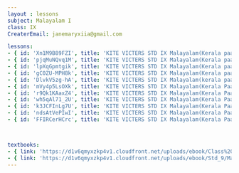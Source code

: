 ```yaml
--- 
layout : lessons 
subject: Malayalam I
class: IX
CreaterEmail: janemaryxiia@gmail.com

lessons: 
- { id: 'Xn1M9B89FZI', title: 'KITE VICTERS STD IX Malayalam(Kerala paadaavali) Class 01 (First Bell-ഫസ്റ്റ് ബെല്‍)' }
- { id: 'pjqMuNQvq1M', title: 'KITE VICTERS STD IX Malayalam(Kerala paadaavali) Class 02 (First Bell-ഫസ്റ്റ് ബെല്‍)' }
- { id: 'lpXqGpmtgik', title: 'KITE VICTERS STD IX Malayalam(Kerala paadaavali) Class 03 (First Bell-ഫസ്റ്റ് ബെല്‍)' }
- { id: 'gC0ZU-MPH8k', title: 'KITE VICTERS STD IX Malayalam(Kerala paadaavali) Class 04 (First Bell-ഫസ്റ്റ് ബെല്‍)' }
- { id: 'DlvkV5zg-hA', title: 'KITE VICTERS STD IX Malayalam(kerala paadaavali) Class 05 (First Bell-ഫസ്റ്റ് ബെല്‍)' }
- { id: 'mVy4p5LsOXk', title: 'KITE VICTERS STD IX Malayalam(Kerala Paadaavali) Class 06 (First Bell-ഫസ്റ്റ് ബെല്‍)' }
- { id: 'r9Qk1KAaxZ4', title: 'KITE VICTERS STD IX Malayalam(Kerala Paadaavali) Class 07 (First Bell-ഫസ്റ്റ് ബെല്‍)' }
- { id: 'wh5qAl71_2U', title: 'KITE VICTERS STD IX Malayalam(Kerala Paadaavali) Class 08 (First Bell-ഫസ്റ്റ് ബെല്‍)' }
- { id: 'k3JCFInLg7U', title: 'KITE VICTERS STD IX Malayalam(Kerala Paadaavali) Class 09 (First Bell-ഫസ്റ്റ് ബെല്‍)' }
- { id: 'ndsAtVePIwI', title: 'KITE VICTERS STD IX Malayalam(Kerala Paadaavali) Class 10 (First Bell-ഫസ്റ്റ് ബെല്‍)' }
- { id: 'FFIRCerHCrc', title: 'KITE VICTERS STD IX Malayalam(Kerala Paadaavali) Class 11 (First Bell-ഫസ്റ്റ് ബെല്‍)' }



textbooks:
- { link: 'https://d1v6qmyxzkp4v1.cloudfront.net/uploads/ebook/Class%209/Malayalam_IX_AT_Vol_1/Malayalam_IX_AT_Vol_1.pdf', title: 'MalayalamI Part -1' , medium: 'Malayalam' }
- { link: 'https://d1v6qmyxzkp4v1.cloudfront.net/uploads/ebook/Std_9/Mal_IX_AT_Vol_2/Mal_IX_AT_Vol_2.pdf', title: 'MalayalamI Part -2' , medium: 'Malayalam' }
---
```

